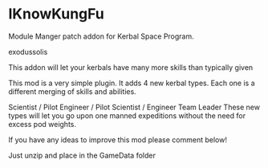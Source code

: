 # IKnowKungFu
Module Manger patch addon for Kerbal Space Program.


exodussolis

This addon will let your kerbals have many more skills than typically given


This mod is a very simple plugin.  It adds 4 new kerbal types.  Each one is a different merging of skills and abilities.

 

Scientist / Pilot
Engineer / Pilot
Scientist / Engineer
Team Leader
These new types will let you go upon one manned expeditions without the need for excess pod weights.

 

If you have any ideas to improve this mod please comment below! 

 

Just unzip and place in the GameData folder
